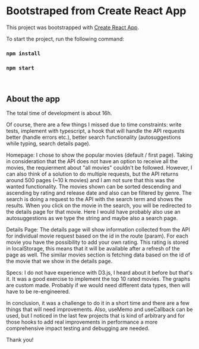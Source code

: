 # Bootstraped from Create React App

This project was bootstrapped with [Create React App](https://github.com/facebook/create-react-app).


To start the project, run the following command:
### `npm install`
### `npm start`

&nbsp;
&nbsp;
&nbsp;

## About the app

The total time of development is about 16h.

Of course, there are a few things I missed due to time constraints: write tests, implement with typescript, a hook that will handle the API requests better (handle errors etc.), better search functionality (autosuggestions while typing, search details page).

Homepage:
I chose to show the popular movies (default / first page). 
Taking in consideration that the API does not have an option to receive all the movies, the requierment about "all movies" couldn't be followed. However, I can also think of a solution to do multiple requests, but the API returns around 500 pages (~10 k movies) and I am not sure that this was the wanted functionality.
The movies shown can be sorted descending and ascending by rating and release date and also can be filtered by genre.
The search is doing a request to the API with the search term and shows the results. When you click on the movie in the search, you will be redirected to the details page for that movie. Here I would have probably also use an autosuggestions as we type the string and maybe also a search page.

Details Page:
The details page will show information collected from the API for individual movie request based on the id in the route (param).
For each movie you have the possibility to add your own rating. This rating is stored in localStorage, this means that it will be available after a refresh of the page as well.
The similar movies section is fetching data based on the id of the movie that we show in the details page.

Specs:
I do not have experience with D3.js, I heard about it before but that's it.
It was a good exercise to implement the top 10 rated movies. The graphs are custom made. Probably if we would need different data types, then will have to be re-engineered.


In conclusion, it was a challenge to do it in a short time and there are a few things that will need improvements. Also, useMemo and useCallback can be used, but I noticed in the last few projects that is kind of arbitrary and for those hooks to add real improvements in performance a more comprehensive impact testing and debugging are needed.

Thank you!
